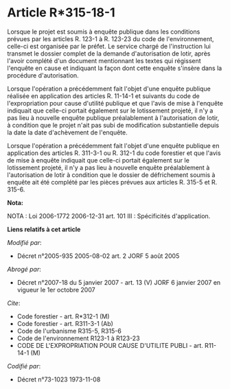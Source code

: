 # Article R*315-18-1

Lorsque le projet est soumis à enquête publique dans les conditions prévues par les articles R. 123-1 à R. 123-23 du code de
l'environnement, celle-ci est organisée par le préfet. Le service chargé de l'instruction lui transmet le dossier complet de
la demande d'autorisation de lotir, après l'avoir complété d'un document mentionnant les textes qui régissent l'enquête en
cause et indiquant la façon dont cette enquête s'insère dans la procédure d'autorisation.

Lorsque l'opération a précédemment fait l'objet d'une enquête publique réalisée en application des articles R. 11-14-1 et
suivants du code de l'expropriation pour cause d'utilité publique et que l'avis de mise à l'enquête indiquait que celle-ci
portait également sur le lotissement projeté, il n'y a pas lieu à nouvelle enquête publique préalablement à l'autorisation de
lotir, à condition que le projet n'ait pas subi de modification substantielle depuis la date la date d'achèvement de
l'enquête.

Lorsque l'opération a précédemment fait l'objet d'une enquête publique en application des articles R. 311-3-1 ou R. 312-1 du
code forestier et que l'avis de mise à enquête indiquait que celle-ci portait également sur le lotissement projeté, il n'y a
pas lieu à nouvelle enquête préalablement à l'autorisation de lotir à condition que le dossier de défrichement soumis à
enquête ait été complété par les pièces prévues aux articles R. 315-5 et R. 315-6.

**Nota:**

NOTA : Loi 2006-1772 2006-12-31 art. 101 III : Spécificités d'application.

**Liens relatifs à cet article**

_Modifié par_:

  - Décret n°2005-935 2005-08-02 art. 2 JORF 5 août 2005

_Abrogé par_:

  - Décret n°2007-18 du 5 janvier 2007 - art. 13 (V) JORF 6 janvier 2007 en vigueur le 1er octobre 2007

_Cite_:

  - Code forestier - art. R*312-1 (M)
  - Code forestier - art. R311-3-1 (Ab)
  - Code de l'urbanisme R315-5, R315-6
  - Code de l'environnement R123-1 à R123-23
  - CODE DE L'EXPROPRIATION POUR CAUSE D'UTILITE PUBLI - art. R11-14-1 (M)

_Codifié par_:

  - Décret n°73-1023 1973-11-08
